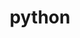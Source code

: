 ---
title: "python"
layout: category
permalink: /categories/python
author_profile: true
taxonomy: python
sidebar:
    nav: "categories"
---